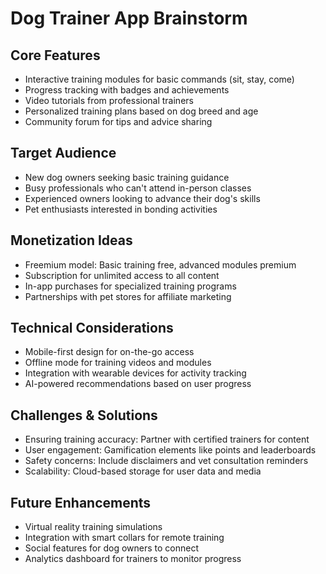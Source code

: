 # Dog Trainer App Brainstorm

## Core Features
- Interactive training modules for basic commands (sit, stay, come)
- Progress tracking with badges and achievements
- Video tutorials from professional trainers
- Personalized training plans based on dog breed and age
- Community forum for tips and advice sharing

## Target Audience
- New dog owners seeking basic training guidance
- Busy professionals who can't attend in-person classes
- Experienced owners looking to advance their dog's skills
- Pet enthusiasts interested in bonding activities

## Monetization Ideas
- Freemium model: Basic training free, advanced modules premium
- Subscription for unlimited access to all content
- In-app purchases for specialized training programs
- Partnerships with pet stores for affiliate marketing

## Technical Considerations
- Mobile-first design for on-the-go access
- Offline mode for training videos and modules
- Integration with wearable devices for activity tracking
- AI-powered recommendations based on user progress

## Challenges & Solutions
- Ensuring training accuracy: Partner with certified trainers for content
- User engagement: Gamification elements like points and leaderboards
- Safety concerns: Include disclaimers and vet consultation reminders
- Scalability: Cloud-based storage for user data and media

## Future Enhancements
- Virtual reality training simulations
- Integration with smart collars for remote training
- Social features for dog owners to connect
- Analytics dashboard for trainers to monitor progress